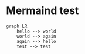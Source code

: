 # Mermaind test
```mermaid
graph LR
    hello --> world
    world --> again
    again --> hello
    test --> test
```

